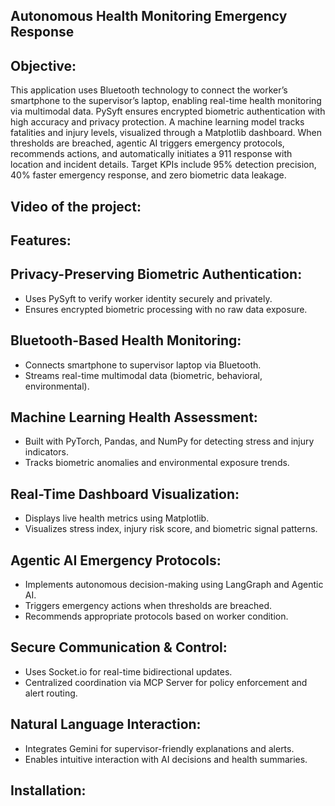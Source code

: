 ## Autonomous Health Monitoring Emergency Response

## Objective:

This application uses Bluetooth technology to connect the worker’s smartphone to the supervisor’s laptop, enabling real-time health monitoring via multimodal data. PySyft ensures encrypted biometric authentication with high accuracy and privacy protection. A machine learning model tracks fatalities and injury levels, visualized through a Matplotlib dashboard. When thresholds are breached, agentic AI triggers emergency protocols, recommends actions, and automatically initiates a 911 response with location and incident details. Target KPIs include 95% detection precision, 40% faster emergency response, and zero biometric data leakage.

## Video of the project:


## Features:

## Privacy-Preserving Biometric Authentication:

- Uses PySyft to verify worker identity securely and privately.
- Ensures encrypted biometric processing with no raw data exposure.

##  Bluetooth-Based Health Monitoring:

- Connects smartphone to supervisor laptop via Bluetooth.
- Streams real-time multimodal data (biometric, behavioral, environmental).

## Machine Learning Health Assessment:

- Built with PyTorch, Pandas, and NumPy for detecting stress and injury indicators.
- Tracks biometric anomalies and environmental exposure trends.

## Real-Time Dashboard Visualization:

- Displays live health metrics using Matplotlib.
- Visualizes stress index, injury risk score, and biometric signal patterns.

## Agentic AI Emergency Protocols:

- Implements autonomous decision-making using LangGraph and Agentic AI.
- Triggers emergency actions when thresholds are breached.
- Recommends appropriate protocols based on worker condition.

## Secure Communication & Control:

- Uses Socket.io for real-time bidirectional updates.
- Centralized coordination via MCP Server for policy enforcement and alert routing.

##  Natural Language Interaction:

- Integrates Gemini for supervisor-friendly explanations and alerts.
- Enables intuitive interaction with AI decisions and health summaries.

## Installation:


